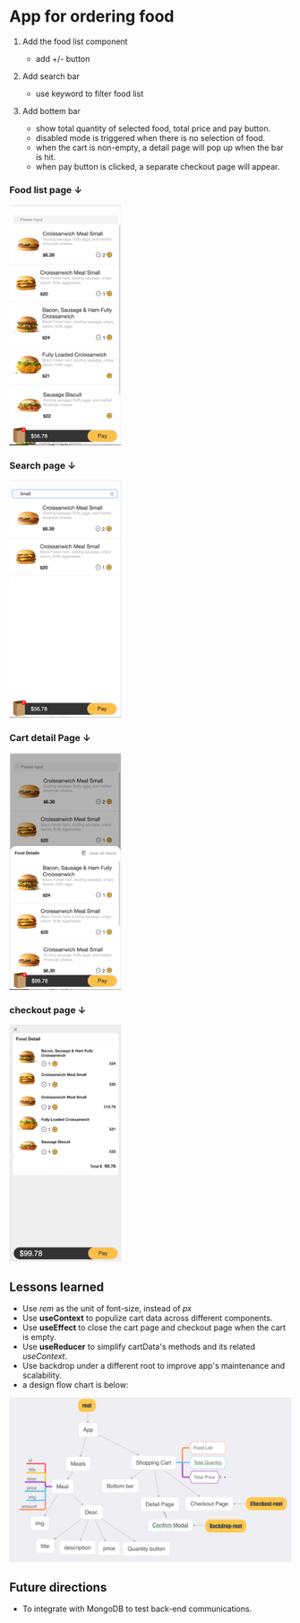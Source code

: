 # App for ordering food 

1. Add the food list component
   - add +/- button
2. Add search bar
   - use keyword to filter food list

3. Add bottem bar
   - show total quantity of selected food, total price and pay button.
   - disabled mode is triggered when there is no selection of food.
   - when the cart is non-empty, a detail page will pop up when the bar is hit.
   - when pay button is clicked, a separate checkout page will appear.

### Food list page &darr;
<img src='public/img/show/foodList.png' alt="" width="200" >

### Search page &darr;

<img src='public/img/show/SearchPage.png' alt="" width="200">

### Cart detail Page &darr;
<img src='public/img/show/cartDetail.png' alt="" width='200'>

### checkout page &darr;
<img src='public/img/show/checkoutPage.png' alt="" width='200'>

## Lessons learned
  - Use *rem* as the unit of font-size, instead of *px*
  - Use **useContext** to populize cart data across different components.
  - Use **useEffect** to close the cart page and checkout page when the cart is empty.
  - Use **useReducer** to simplify cartData's methods and its related *useContext*.
  - Use backdrop under a different root to improve app's maintenance and scalability.
  - a design flow chart is below:

<img src='public/img/show/flow.png' alt="">

## Future directions
  - To integrate with MongoDB to test back-end communications.
  

